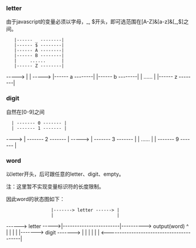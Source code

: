 ### letter
    
由于javascript的变量必须以字母，_, $开头，即可选范围在[A-Z]&[a-z]&[_,$]之间。
     
       |------ _ --------|
       |------ $ --------|
       |------ A --------|
       |------ B --------|
       |     ......      |
       |------ Z --------|
-----> |                 | ----->
       |------ a --------|
       |------ b --------|
       |     ......      |
       |------ z --------|
      
     
### digit
     
自然在[0-9]之间
     
      | ------- 0 ------- |
      | ------- 1 ------- |
----> | ------- 2 ------- | ----->
      | ------- 3 ------- |
      |      ......       |
      | ------- 9 ------- |
     

### word
     
以letter开头，后可跟任意的letter、digit、empty。
     
注：这里暂不实现变量标识符的长度限制。
      
因此word的状态图如下：
     
                     |-------> letter ------> |
                     |                        |
------> letter ----->|------------------------|----------> output(word)
          ^          |                        |     |
          |          |-------> digit -------> |     |
          |                                         |
          |                                         |
          <-----------------------------------------|